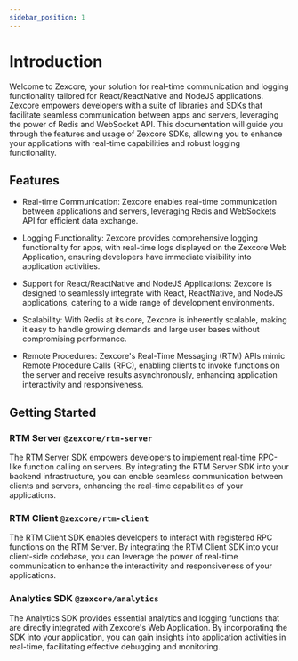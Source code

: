 ```yaml
---
sidebar_position: 1
---
```


# Introduction

Welcome to Zexcore, your solution for real-time communication and logging functionality tailored for React/ReactNative and NodeJS applications. Zexcore empowers developers with a suite of libraries and SDKs that facilitate seamless communication between apps and servers, leveraging the power of Redis and WebSocket API. This documentation will guide you through the features and usage of Zexcore SDKs, allowing you to enhance your applications with real-time capabilities and robust logging functionality.

## Features

- Real-time Communication: Zexcore enables real-time communication between applications and servers, leveraging Redis and WebSockets API for efficient data exchange.

- Logging Functionality: Zexcore provides comprehensive logging functionality for apps, with real-time logs displayed on the Zexcore Web Application, ensuring developers have immediate visibility into application activities.

- Support for React/ReactNative and NodeJS Applications: Zexcore is designed to seamlessly integrate with React, ReactNative, and NodeJS applications, catering to a wide range of development environments.

- Scalability: With Redis at its core, Zexcore is inherently scalable, making it easy to handle growing demands and large user bases without compromising performance.

- Remote Procedures: Zexcore's Real-Time Messaging (RTM) APIs mimic Remote Procedure Calls (RPC), enabling clients to invoke functions on the server and receive results asynchronously, enhancing application interactivity and responsiveness.

## Getting Started

### RTM Server `@zexcore/rtm-server`

The RTM Server SDK empowers developers to implement real-time RPC-like function calling on servers. By integrating the RTM Server SDK into your backend infrastructure, you can enable seamless communication between clients and servers, enhancing the real-time capabilities of your applications.

### RTM Client `@zexcore/rtm-client`

The RTM Client SDK enables developers to interact with registered RPC functions on the RTM Server. By integrating the RTM Client SDK into your client-side codebase, you can leverage the power of real-time communication to enhance the interactivity and responsiveness of your applications.

### Analytics SDK `@zexcore/analytics`

The Analytics SDK provides essential analytics and logging functions that are directly integrated with Zexcore's Web Application. By incorporating the SDK into your application, you can gain insights into application activities in real-time, facilitating effective debugging and monitoring.

